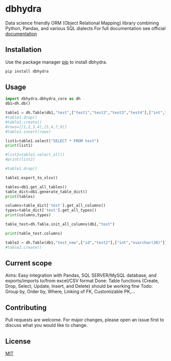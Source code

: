# dbhydra
Data science friendly ORM (Object Relational Mapping) library combining Python, Pandas, and various SQL dialects
For full documentation see official [documentation](http://app.forloop.ai/dbhydra/documentation)

## Installation

Use the package manager [pip](https://pip.pypa.io/en/stable/) to install dbhydra.

```bash
pip install dbhydra
```

## Usage

```python
import dbhydra.dbhydra_core as dh
db1=dh.db()

table1 = dh.Table(db1,"test",["test1","test2","test3","test4"],["int","int","int","int"])
#table1.drop()
#table1.create()
#rows=[[1,2,3,4],[5,4,7,9]]
#table1.insert(rows)

list1=table1.select("SELECT * FROM test")
print(list1)

#list2=table1.select_all()
#print(list2)

#table1.drop()

table1.export_to_xlsx()

tables=db1.get_all_tables()
table_dict=db1.generate_table_dict()
print(tables)

columns=table_dict['test'].get_all_columns()
types=table_dict['test'].get_all_types()
print(columns,types)

table_test=dh.Table.init_all_columns(db1,"test")

print(table_test.columns)

table2 = dh.Table(db1,"test_new",["id","test2"],["int","nvarchar(20)"])
#table2.create()
```
## Current scope
Aims: Easy integration with Pandas, SQL SERVER/MySQL database, and exports/imports to/from excel/CSV format
Done: Table functions (Create, Drop, Select, Update, Insert, and Delete) should be working fine
Todo: Group by, Order by, Where, Linking of FK, Customizable PK,...


## Contributing
Pull requests are welcome. For major changes, please open an issue first to discuss what you would like to change.

## License
[MIT](https://choosealicense.com/licenses/mit/)
